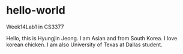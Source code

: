 # hello-world
Week14Lab1 in CS3377

Hello, this is Hyungjin Jeong. I am Asian and from South Korea. I love korean chicken.
I am also University of Texas at Dallas student.
